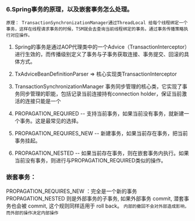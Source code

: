 ### 6.Spring事务的原理，以及嵌套事务怎么处理。

`原理： TransactionSynchronizationManager通过ThreadLocal 给每个线程绑定一个事务，这样在线程请求事务的时候，TSM就会去查询当前线程绑定的事务。通过事务传播策略执行对应操作。`

1. Spring的事务是通过AOP代理类中的一个Advice（TransactionInterceptor）进行生效的，而传播级别定义了事务与子事务获取连接、事务提交、回滚的具体方式。

1. TxAdviceBeanDefinitionParser => 核心实现类TransactionInterceptor
2. TransactionSynchronizationManager 事务同步管理的核心类，它实现了事务同步管理的职能，包括记录当前连接持有connection holder，保证当前激活的连接只能是一个

1. PROPAGATION_REQUIRED -- 支持当前事务，如果当前没有事务，就新建一个事务。这是最常见的选择。 
2. PROPAGATION_REQUIRES_NEW -- 新建事务，如果当前存在事务，把当前事务挂起。
3. PROPAGATION_NESTED -- 如果当前存在事务，则在嵌套事务内执行。如果当前没有事务，则进行与PROPAGATION_REQUIRED类似的操作。  
### 嵌套事务：
PROPAGATION_REQUIRES_NEW ：完全是一个新的事务
PROPAGATION_NESTED 则是外部事务的子事务, 如果外部事务 commit, 潜套事务也会被 commit, 这个规则同样适用于 roll back。
`内部的撤回不会对外部造成影响，而外部的操作决定内部操作`